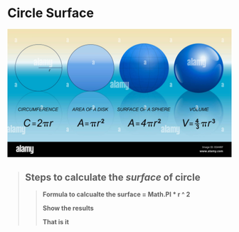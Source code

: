 # Circle Surface


 ![Circle Surface](./Assets/circle-and-spheres-with-mathematical-formulas-of-circumference-area-EG44RF.jpg)



> ## Steps to calculate the  _surface_  of circle
>>
>>**Formula to calcualte the surface = Math.PI * r ^ 2**
>>
>> **Show the results**
>>
>> **That is it**




 
